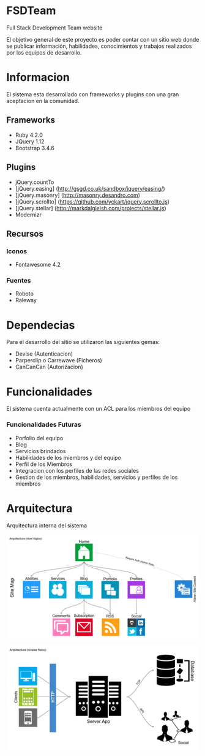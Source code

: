 # FSDTeam

Full Stack Development Team website

El objetivo general de este proyecto es poder contar con un sitio web donde se publicar información, habilidades, conocimientos y trabajos realizados por los equipos de desarrollo.

# Informacion

El sistema esta desarrollado con frameworks y plugins con una gran aceptacion en la comunidad.

## Frameworks 

* Ruby 4.2.0
* JQuery 1.12
* Bootstrap 3.4.6

## Plugins

* jQuery.countTo
* [jQuery.easing] (http://gsgd.co.uk/sandbox/jquery/easing/)
* [jQuery.masonry] (http://masonry.desandro.com) 
* [jQuery.scrollto] (https://github.com/yckart/jquery.scrollto.js)
* [jQuery.stellar] (http://markdalgleish.com/projects/stellar.js)
* Modernizr

## Recursos

### Iconos

* Fontawesome 4.2

### Fuentes

* Roboto 
* Raleway

# Dependecias  

Para el desarrollo del sitio se utilizaron las siguientes gemas:

* Devise (Autenticacion)
* Parperclip o Carrewave (Ficheros)
* CanCanCan (Autorizacion)

# Funcionalidades

El sistema cuenta actualmente con un ACL para los miembros del equipo

### Funcionalidades Futuras

* Porfolio del equipo
* Blog
* Servicios brindados
* Habilidades de los miembros y del equipo
* Perfil de los Miembros
* Integracion con los perfiles de las redes sociales
* Gestion de los miembros, habilidades, servicios y perfiles de los miembros

# Arquitectura

Arquitectura interna del sistema

![FSDTeam Architecture](docs/images/arquitectura.png) 

![FSDTeam Architecture](docs/images/despliegue.png) 


